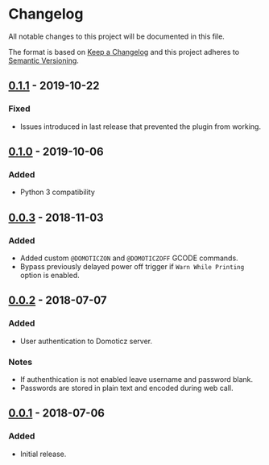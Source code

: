 # Changelog
All notable changes to this project will be documented in this file.

The format is based on [Keep a Changelog](http://keepachangelog.com/en/1.0.0/)
and this project adheres to [Semantic Versioning](http://semver.org/spec/v2.0.0.html).

## [0.1.1] - 2019-10-22
### Fixed
- Issues introduced in last release that prevented the plugin from working.

## [0.1.0] - 2019-10-06
### Added
- Python 3 compatibility

## [0.0.3] - 2018-11-03
### Added
- Added custom `@DOMOTICZON` and `@DOMOTICZOFF` GCODE commands.
- Bypass previously delayed power off trigger if `Warn While Printing` option is enabled.

## [0.0.2] - 2018-07-07
### Added
- User authentication to Domoticz server.

### Notes
- If authenthication is not enabled leave username and password blank.
- Passwords are stored in plain text and encoded during web call.

## [0.0.1] - 2018-07-06
### Added
- Initial release.

[0.1.1]: https://github.com/jneilliii/OctoPrint-Domoticz/tree/0.1.1
[0.1.0]: https://github.com/jneilliii/OctoPrint-Domoticz/tree/0.1.0
[0.0.3]: https://github.com/jneilliii/OctoPrint-Domoticz/tree/0.0.3
[0.0.2]: https://github.com/jneilliii/OctoPrint-Domoticz/tree/0.0.2
[0.0.1]: https://github.com/jneilliii/OctoPrint-Domoticz/tree/0.0.1
